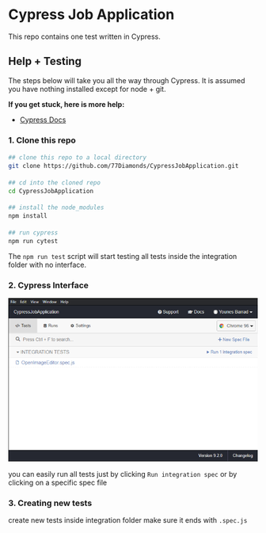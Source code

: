 # Cypress Job Application

This repo contains one test written in Cypress.

## Help + Testing

The steps below will take you all the way through Cypress. It is assumed you have nothing installed except for node + git.

**If you get stuck, here is more help:**

* [Cypress Docs](https://on.cypress.io)

### 1. Clone this repo

```bash
## clone this repo to a local directory
git clone https://github.com/77Diamonds/CypressJobApplication.git

## cd into the cloned repo
cd CypressJobApplication

## install the node_modules
npm install

## run cypress
npm run cytest
```

The `npm run test` script will start testing all tests inside the integration folder with no interface.

### 2. Cypress Interface

![cypress interface](images/cypress.png)

you can easily run all tests just by clicking `Run integration spec` or by clicking on a specific spec file

### 3. Creating new tests

create new tests inside integration folder make sure it ends with `.spec.js`